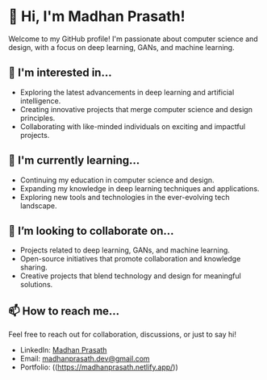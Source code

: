 # 👋 Hi, I'm Madhan Prasath!

Welcome to my GitHub profile! I'm passionate about computer science and design, with a focus on deep learning, GANs, and machine learning.

## 👀 I'm interested in...

- Exploring the latest advancements in deep learning and artificial intelligence.
- Creating innovative projects that merge computer science and design principles.
- Collaborating with like-minded individuals on exciting and impactful projects.

## 🌱 I'm currently learning...

- Continuing my education in computer science and design.
- Expanding my knowledge in deep learning techniques and applications.
- Exploring new tools and technologies in the ever-evolving tech landscape.

## 💞️ I’m looking to collaborate on...

- Projects related to deep learning, GANs, and machine learning.
- Open-source initiatives that promote collaboration and knowledge sharing.
- Creative projects that blend technology and design for meaningful solutions.

## 📫 How to reach me...

Feel free to reach out for collaboration, discussions, or just to say hi!

- LinkedIn: [Madhan Prasath]([https://www.linkedin.com/in/your-linkedin-profile/](https://www.linkedin.com/in/madhanprasath-d-076113249/))
- Email: madhanprasath.dev@gmail.com
- Portfolio: ((https://madhanprasath.netlify.app/))

<!---
Madhanprasath-D/Madhanprasath-D is a ✨ special ✨ repository because its `README.md` (this file) appears on your GitHub profile.
You can click the Preview link to take a look at your changes.
--->
